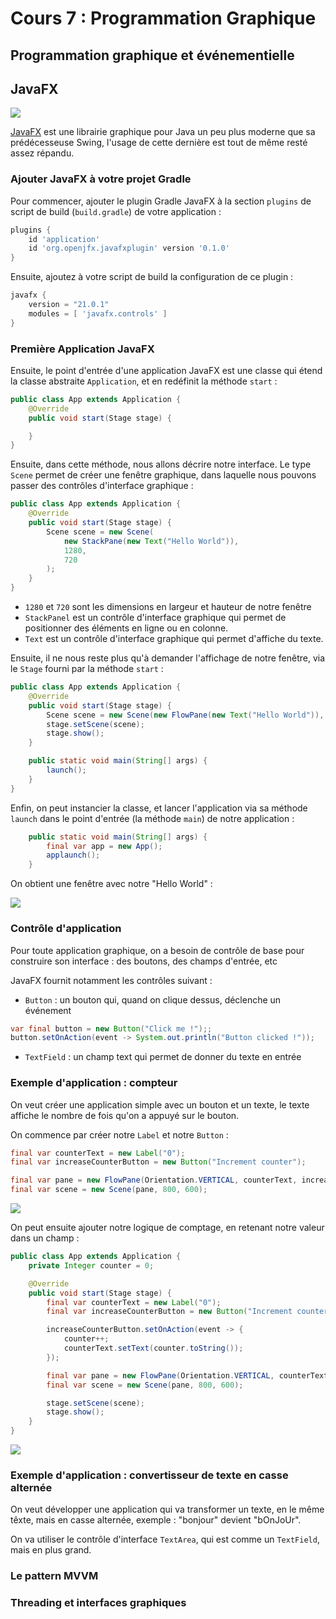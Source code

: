 # Cours 7 : Programmation Graphique

## Programmation graphique et événementielle

## JavaFX

![](https://upload.wikimedia.org/wikipedia/fr/c/cc/JavaFX_Logo.png)

[JavaFX](https://openjfx.io/) est une librairie graphique pour Java un peu plus moderne que sa prédécesseuse Swing, l'usage de cette dernière est tout de même resté assez répandu.

### Ajouter JavaFX à votre projet Gradle

Pour commencer, ajouter le plugin Gradle JavaFX à la section `plugins` de script de build (`build.gradle`) de votre application : 

```Groovy
plugins {
    id 'application'
    id 'org.openjfx.javafxplugin' version '0.1.0'
}
```

Ensuite, ajoutez à votre script de build la configuration de ce plugin : 

```Groovy
javafx {
    version = "21.0.1"
    modules = [ 'javafx.controls' ]
}
```

### Première Application JavaFX

Ensuite, le point d'entrée d'une application JavaFX est une classe qui étend la classe abstraite `Application`, et en redéfinit la méthode `start` : 

```Java
public class App extends Application {
    @Override
    public void start(Stage stage) {

    }
}
```

Ensuite, dans cette méthode, nous allons décrire notre interface. Le type `Scene` permet de créer une fenêtre graphique, dans laquelle nous pouvons passer des contrôles d'interface graphique : 

```Java
public class App extends Application {
    @Override
    public void start(Stage stage) {
        Scene scene = new Scene(
            new StackPane(new Text("Hello World")),
            1280,
            720
        );
    }
}
```

- `1280` et `720` sont les dimensions en largeur et hauteur de notre fenêtre
- `StackPanel` est un contrôle d'interface graphique qui permet de positionner des éléments en ligne ou en colonne.
- `Text` est un contrôle d'interface graphique qui permet d'affiche du texte.

Ensuite, il ne nous reste plus qu'à demander l'affichage de notre fenêtre, via le `Stage` fourni par la méthode `start` :

```Java
public class App extends Application {
    @Override
    public void start(Stage stage) {
        Scene scene = new Scene(new FlowPane(new Text("Hello World")), 640, 480);
        stage.setScene(scene);
        stage.show();
    }

    public static void main(String[] args) {
        launch();
    }
}
```

Enfin, on peut instancier la classe, et lancer l'application via sa méthode `launch` dans le point d'entrée (la méthode `main`) de notre application : 

```Java
    public static void main(String[] args) {
        final var app = new App();
        applaunch();
    }
```

On obtient une fenêtre avec notre "Hello World" : 

![](jfx-hello-world.png)

### Contrôle d'application

Pour toute application graphique, on a besoin de contrôle de base pour construire son interface : des boutons, des champs d'entrée, etc

JavaFX fournit notamment les contrôles suivant : 

- `Button` : un bouton qui, quand on clique dessus, déclenche un événement
```Java
var final button = new Button("Click me !");;
button.setOnAction(event -> System.out.println("Button clicked !")); 
```
- `TextField` : un champ text qui permet de donner du texte en entrée 

### Exemple d'application : compteur

On veut créer une application simple avec un bouton et un texte, le texte affiche le nombre de fois qu'on a appuyé sur le bouton.

On commence par créer notre `Label` et notre `Button` : 

```Java
final var counterText = new Label("0");
final var increaseCounterButton = new Button("Increment counter");

final var pane = new FlowPane(Orientation.VERTICAL, counterText, increaseCounterButton);
final var scene = new Scene(pane, 800, 600);
```

![](counter.png)

On peut ensuite ajouter notre logique de comptage, en retenant notre valeur dans un champ : 

```Java
public class App extends Application {
    private Integer counter = 0;

    @Override
    public void start(Stage stage) {
        final var counterText = new Label("0");
        final var increaseCounterButton = new Button("Increment counter");

        increaseCounterButton.setOnAction(event -> {
            counter++;
            counterText.setText(counter.toString());
        });

        final var pane = new FlowPane(Orientation.VERTICAL, counterText, increaseCounterButton);
        final var scene = new Scene(pane, 800, 600);

        stage.setScene(scene);
        stage.show();
    }
}
```

![](counter.gif)

### Exemple d'application : convertisseur de texte en casse alternée

On veut développer une application qui va transformer un texte, en le même têxte, mais en casse alternée, exemple : "bonjour" devient "bOnJoUr".

On va utiliser le contrôle d'interface `TextArea`, qui est comme un `TextField`, mais en plus grand.

### Le pattern MVVM

### Threading et interfaces graphiques